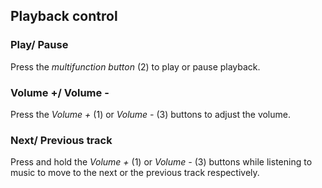 ## Playback control

### Play/ Pause
Press the *multifunction button* (2) to play or pause playback.

### Volume +/ Volume -
Press the *Volume +* (1) or *Volume -* (3) buttons to adjust the volume. 

### Next/ Previous track
Press and hold the *Volume +* (1) or *Volume -* (3) buttons while listening to music to move to the next or the previous track respectively. 
